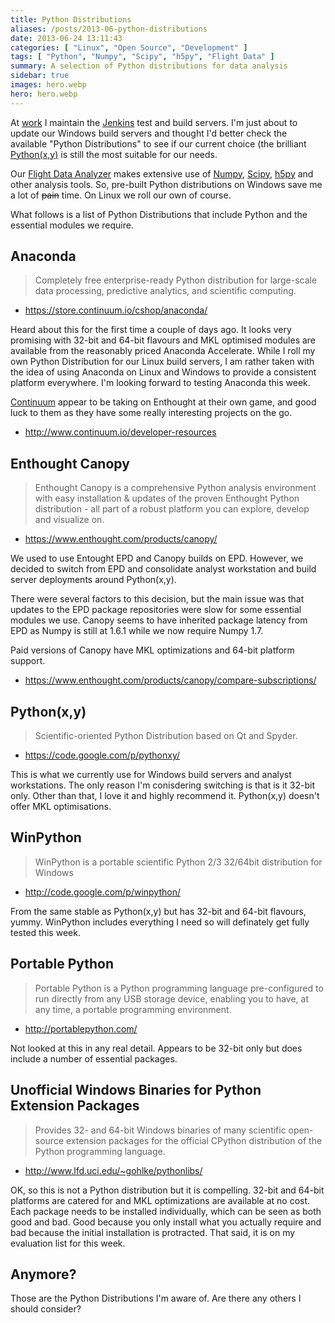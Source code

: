 ```yaml
---
title: Python Distributions
aliases: /posts/2013-06-python-distributions
date: 2013-06-24 13:11:43
categories: [ "Linux", "Open Source", "Development" ]
tags: [ "Python", "Numpy", "Scipy", "h5py", "Flight Data" ]
summary: A selection of Python distributions for data analysis
sidebar: true
images: hero.webp
hero: hero.webp
---
```


At [work](http://www.flightdataservices.com) I maintain the
[Jenkins](http://http://jenkins-ci.org/) test and build servers. I'm just about
to update our Windows build servers and thought I'd better check the available
"Python Distributions" to see if our current choice (the brilliant
[Python(x,y)](https://code.google.com/p/pythonxy/) is still the most suitable for
our needs.

Our [Flight Data Analyzer](http://github.com/FlightDataServices) makes extensive
use of [Numpy](http://www.numpy.org/), [Scipy](http://www.scipy.org/),
[h5py](http://code.google.com/p/h5py/) and other analysis tools. So, pre-built
Python distributions on Windows save me a lot of ~~pain~~ time. On Linux we roll
our own of course.

What follows is a list of Python Distributions that include Python and the essential
modules we require.

## Anaconda

> Completely free enterprise-ready Python distribution for large-scale data
> processing, predictive analytics, and scientific computing.

  * <https://store.continuum.io/cshop/anaconda/>

Heard about this for the first time a couple of days ago. It looks very promising
with 32-bit and 64-bit flavours and MKL optimised modules are available from the
reasonably priced Anaconda Accelerate. While I roll my own Python Distribution for
our Linux build servers, I am rather taken with the idea of using Anaconda on Linux
and Windows to provide a consistent platform everywhere. I'm looking forward to
testing Anaconda this week.

[Continuum](http://www.continuum.io) appear to be taking on Enthought at their
own game, and good luck to them as they have some really interesting projects
on the go.

  * <http://www.continuum.io/developer-resources>

## Enthought Canopy

> Enthought Canopy is a comprehensive Python analysis environment with easy
> installation & updates of the proven Enthought Python distribution - all part
> of a robust platform you can explore, develop and visualize on.

  * <https://www.enthought.com/products/canopy/>

We used to use Entought EPD and Canopy builds on EPD. However, we decided to
switch from EPD and consolidate analyst workstation and build server deployments
around Python(x,y).

There were several factors to this decision, but the main issue was that updates
to the EPD package repositories were slow for some essential modules we use. Canopy
seems to have inherited package latency from EPD as Numpy is still at 1.6.1 while
we now require Numpy 1.7.

Paid versions of Canopy have MKL optimizations and 64-bit platform support.

  * <https://www.enthought.com/products/canopy/compare-subscriptions/>

## Python(x,y)

> Scientific-oriented Python Distribution based on Qt and Spyder.

  * <https://code.google.com/p/pythonxy/>

This is what we currently use for Windows build servers and analyst workstations.
The only reason I'm conisdering switching is that is it 32-bit only. Other than
that, I love it and highly recommend it. Python(x,y) doesn't offer MKL optimisations.

## WinPython

> WinPython is a portable scientific Python 2/3 32/64bit distribution for Windows

  * <http://code.google.com/p/winpython/>

From the same stable as Python(x,y) but has 32-bit and 64-bit flavours, yummy.
WinPython includes everything I need so will definately get fully tested this week.

## Portable Python

> Portable Python is a Python programming language pre-configured to run directly
> from any USB storage device, enabling you to have, at any time, a portable
> programming environment.

  * <http://portablepython.com/>

Not looked at this in any real detail. Appears to be 32-bit only but does include
a number of essential packages.

## Unofficial Windows Binaries for Python Extension Packages

> Provides 32- and 64-bit Windows binaries of many scientific open-source extension
> packages for the official CPython distribution of the Python programming language.

  * <http://www.lfd.uci.edu/~gohlke/pythonlibs/>

OK, so this is not a Python distribution but it is compelling. 32-bit and 64-bit
platforms are catered for and MKL optimizations are available at no cost. Each
package needs to be installed individually, which can be seen as both good and bad.
Good because you only install what you actually require and bad because the initial
installation is protracted. That said, it is on my evaluation list for this week.

## Anymore?

Those are the Python Distributions I'm aware of. Are there any others I should
consider?
